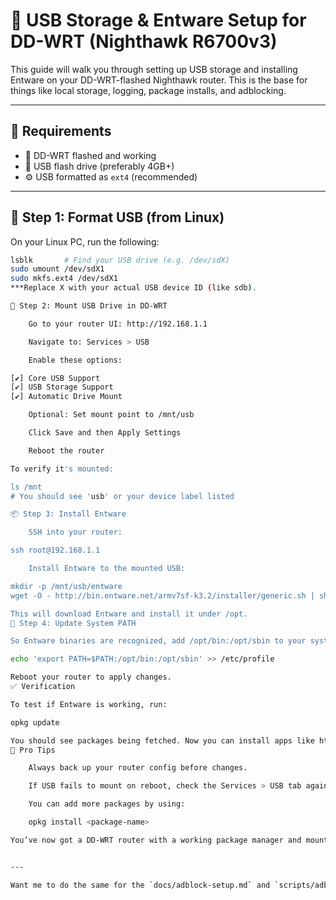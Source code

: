 # 💽 USB Storage & Entware Setup for DD-WRT (Nighthawk R6700v3)

This guide will walk you through setting up USB storage and installing Entware on your DD-WRT-flashed Nighthawk router. This is the base for things like local storage, logging, package installs, and adblocking.

---

## 🧰 Requirements

- 🧠 DD-WRT flashed and working
- 🔌 USB flash drive (preferably 4GB+)
- ⚙️ USB formatted as `ext4` (recommended)

---

## 🔧 Step 1: Format USB (from Linux)

On your Linux PC, run the following:

```bash
lsblk       # Find your USB drive (e.g. /dev/sdX)
sudo umount /dev/sdX1
sudo mkfs.ext4 /dev/sdX1
***Replace X with your actual USB device ID (like sdb).

🔌 Step 2: Mount USB Drive in DD-WRT

    Go to your router UI: http://192.168.1.1

    Navigate to: Services > USB

    Enable these options:

[✔] Core USB Support  
[✔] USB Storage Support  
[✔] Automatic Drive Mount  

    Optional: Set mount point to /mnt/usb

    Click Save and then Apply Settings

    Reboot the router

To verify it's mounted:

ls /mnt
# You should see 'usb' or your device label listed

📦 Step 3: Install Entware

    SSH into your router:

ssh root@192.168.1.1

    Install Entware to the mounted USB:

mkdir -p /mnt/usb/entware
wget -O - http://bin.entware.net/armv7sf-k3.2/installer/generic.sh | sh

This will download Entware and install it under /opt.
🧬 Step 4: Update System PATH

So Entware binaries are recognized, add /opt/bin:/opt/sbin to your system's environment:

echo 'export PATH=$PATH:/opt/bin:/opt/sbin' >> /etc/profile

Reboot your router to apply changes.
✅ Verification

To test if Entware is working, run:

opkg update

You should see packages being fetched. Now you can install apps like htop, nano, or use this setup for DNS-based adblocking.
🧠 Pro Tips

    Always back up your router config before changes.

    If USB fails to mount on reboot, check the Services > USB tab again and try a different port.

    You can add more packages by using:

    opkg install <package-name>

You’ve now got a DD-WRT router with a working package manager and mounted USB storage—ready for adblocking, logging, and more.


---

Want me to do the same for the `docs/adblock-setup.md` and `scripts/adblock-setup.sh` with full working code, updated for your Chr0nicHacker handle?


